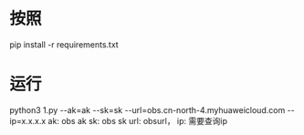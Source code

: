 # 按照

pip install -r requirements.txt

# 运行

python3 1.py --ak=ak --sk=sk --url=obs.cn-north-4.myhuaweicloud.com --ip=x.x.x.x 
ak: obs ak
sk: obs sk
url: obsurl，
ip: 需要查询ip
